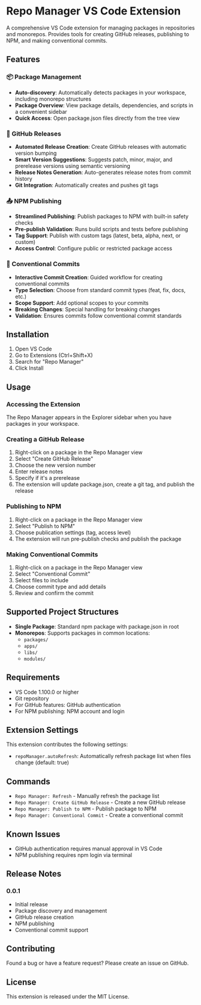 # Repo Manager VS Code Extension

A comprehensive VS Code extension for managing packages in repositories and monorepos. Provides tools for creating GitHub releases, publishing to NPM, and making conventional commits.

## Features

### 📦 Package Management

- **Auto-discovery**: Automatically detects packages in your workspace, including monorepo structures
- **Package Overview**: View package details, dependencies, and scripts in a convenient sidebar
- **Quick Access**: Open package.json files directly from the tree view

### 🚀 GitHub Releases

- **Automated Release Creation**: Create GitHub releases with automatic version bumping
- **Smart Version Suggestions**: Suggests patch, minor, major, and prerelease versions using semantic versioning
- **Release Notes Generation**: Auto-generates release notes from commit history
- **Git Integration**: Automatically creates and pushes git tags

### 📤 NPM Publishing

- **Streamlined Publishing**: Publish packages to NPM with built-in safety checks
- **Pre-publish Validation**: Runs build scripts and tests before publishing
- **Tag Support**: Publish with custom tags (latest, beta, alpha, next, or custom)
- **Access Control**: Configure public or restricted package access

### 💬 Conventional Commits

- **Interactive Commit Creation**: Guided workflow for creating conventional commits
- **Type Selection**: Choose from standard commit types (feat, fix, docs, etc.)
- **Scope Support**: Add optional scopes to your commits
- **Breaking Changes**: Special handling for breaking changes
- **Validation**: Ensures commits follow conventional commit standards

## Installation

1. Open VS Code
2. Go to Extensions (Ctrl+Shift+X)
3. Search for "Repo Manager"
4. Click Install

## Usage

### Accessing the Extension

The Repo Manager appears in the Explorer sidebar when you have packages in your workspace.

### Creating a GitHub Release

1. Right-click on a package in the Repo Manager view
2. Select "Create GitHub Release"
3. Choose the new version number
4. Enter release notes
5. Specify if it's a prerelease
6. The extension will update package.json, create a git tag, and publish the release

### Publishing to NPM

1. Right-click on a package in the Repo Manager view
2. Select "Publish to NPM"
3. Choose publication settings (tag, access level)
4. The extension will run pre-publish checks and publish the package

### Making Conventional Commits

1. Right-click on a package in the Repo Manager view
2. Select "Conventional Commit"
3. Select files to include
4. Choose commit type and add details
5. Review and confirm the commit

## Supported Project Structures

- **Single Package**: Standard npm package with package.json in root
- **Monorepos**: Supports packages in common locations:
  - `packages/`
  - `apps/`
  - `libs/`
  - `modules/`

## Requirements

- VS Code 1.100.0 or higher
- Git repository
- For GitHub features: GitHub authentication
- For NPM publishing: NPM account and login

## Extension Settings

This extension contributes the following settings:

- `repoManager.autoRefresh`: Automatically refresh package list when files change (default: true)

## Commands

- `Repo Manager: Refresh` - Manually refresh the package list
- `Repo Manager: Create GitHub Release` - Create a new GitHub release
- `Repo Manager: Publish to NPM` - Publish package to NPM
- `Repo Manager: Conventional Commit` - Create a conventional commit

## Known Issues

- GitHub authentication requires manual approval in VS Code
- NPM publishing requires npm login via terminal

## Release Notes

### 0.0.1

- Initial release
- Package discovery and management
- GitHub release creation
- NPM publishing
- Conventional commit support

## Contributing

Found a bug or have a feature request? Please create an issue on GitHub.

## License

This extension is released under the MIT License.
